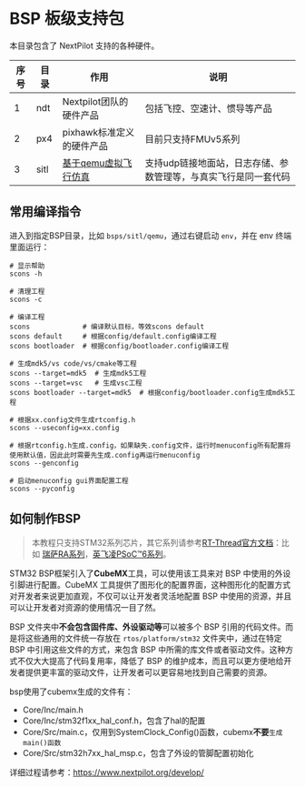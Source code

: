 
# BSP 板级支持包

本目录包含了 NextPilot 支持的各种硬件。

|序号|目录|作用|说明|
|---|---|---|---|
|1|ndt|Nextpilot团队的硬件产品|包括飞控、空速计、惯导等产品|
|2|px4|pixhawk标准定义的硬件产品|目前只支持FMUv5系列|
|3|sitl|[基于qemu虚拟飞行仿真](sitl/qemu-vexpress-a9/README.md)|支持udp链接地面站，日志存储、参数管理等，与真实飞行是同一套代码|

## 常用编译指令

进入到指定BSP目录，比如 `bsps/sitl/qemu`，通过右键启动 `env`，并在 env 终端里面运行：

```shell
# 显示帮助
scons -h

# 清理工程
scons -c

# 编译工程
scons             # 编译默认目标，等效scons default
scons default     # 根据config/default.config编译工程
scons bootloader  # 根据config/bootloader.config编译工程

# 生成mdk5/vs code/vs/cmake等工程
scons --target=mdk5  # 生成mdk5工程
scons --target=vsc   # 生成vsc工程
scons bootloader --target=mdk5  # 根据config/bootloader.config生成mdk5工程

# 根据xx.config文件生成rtconfig.h
scons --useconfig=xx.config

# 根据rtconfig.h生成.config，如果缺失.config文件，运行时menuconfig所有配置将使用默认值，因此此时需要先生成.config再运行menuconfig
scons --genconfig

# 启动menuconfig gui界面配置工程
scons --pyconfig

```

## 如何制作BSP

> 本教程只支持STM32系列芯片，其它系列请参考[RT-Thread官方文档](https://www.rt-thread.org/document/site/#/rt-thread-version/rt-thread-standard/README)：比如 [瑞萨RA系列](https://www.rt-thread.org/document/site/#/rt-thread-version/rt-thread-standard/tutorial/make-bsp/renesas-ra/RA%E7%B3%BB%E5%88%97%E9%A9%B1%E5%8A%A8%E4%BB%8B%E7%BB%8D)，[英飞凌PSoC™6系列](https://www.rt-thread.org/document/site/#/rt-thread-version/rt-thread-standard/tutorial/make-bsp/ifx-psoc6/PSoC6%E7%B3%BB%E5%88%97BSP%E5%88%B6%E4%BD%9C%E6%95%99%E7%A8%8B)。

STM32 BSP框架引入了**CubeMX**工具，可以使用该工具来对 BSP 中使用的外设引脚进行配置。CubeMX 工具提供了图形化的配置界面，这种图形化的配置方式对开发者来说更加直观，不仅可以让开发者灵活地配置 BSP 中使用的资源，并且可以让开发者对资源的使用情况一目了然。

BSP 文件夹中**不会包含固件库、外设驱动等**可以被多个 BSP 引用的代码文件。而是将这些通用的文件统一存放在 `rtos/platform/stm32` 文件夹中，通过在特定 BSP 中引用这些文件的方式，来包含 BSP 中所需的库文件或者驱动文件。这种方式不仅大大提高了代码复用率，降低了 BSP 的维护成本，而且可以更方便地给开发者提供更丰富的驱动文件，让开发者可以更容易地找到自己需要的资源。

bsp使用了cubemx生成的文件有：

- Core/Inc/main.h
- Core/Inc/stm32f1xx_hal_conf.h，包含了hal的配置
- Core/Src/main.c，仅用到SystemClock_Config()函数，cubemx**不要**`生成main()函数`
- Core/Src/stm32h7xx_hal_msp.c，包含了外设的管脚配置初始化

详细过程请参考：<https://www.nextpilot.org/develop/>
